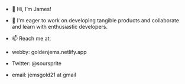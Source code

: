 - 👋 Hi, I’m James!

- 💞️ I'm eager to work on developing tangible products and collaborate and learn with enthusiastic developers.
- 📫 Reach me at:
- webby: goldenjems.netlify.app
- Twitter: @soursprite
- email: jemsgold21 at gmail

<!---
soursprite/soursprite is a ✨ special ✨ repository because its `README.md` (this file) appears on your GitHub profile.
You can click the Preview link to take a look at your changes.
--->
